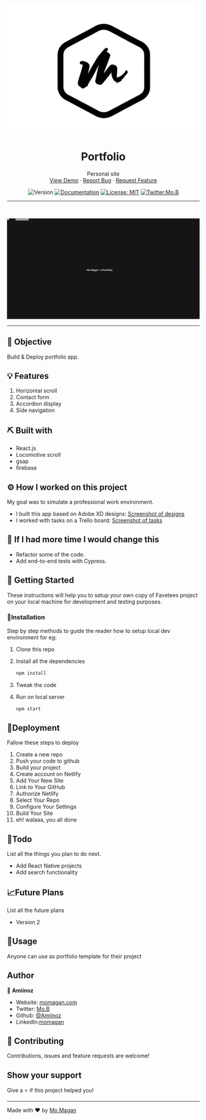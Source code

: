 <div align="center">

<!-- project logo  -->
 <img src="/src/assets/logo_white.svg">

</div>

<h1 align="center">Portfolio</h1>

 <p align="center">
 	<!-- tagline or very short intro of your project -->
   Personal site
    <br />
	 <!-- live demo link -->
    <a href="https://www.momagan.com">View Demo</a>
    ·
	<!-- issue link here -->
    <a href="https://github.com/Amiinoz/work/issues">Report Bug</a>
    ·
	<!--  issue/discussion link -->
    <a href="https://github.com/Amiinoz/work/discussions/1">Request Feature</a>
  </p>

<div align="center">

<!-- Use Shields website (link in acknowledgement section) to generate these for your repo or just replace the links here with yours -->

![Version](https://img.shields.io/badge/version-0.1.0-blue.svg?cacheSeconds=2592000)
[![Documentation](https://img.shields.io/badge/documentation-yes-brightgreen.svg)](https://favetees.netlify.app/)
[![License: MIT](https://img.shields.io/badge/License-MIT-yellow.svg)](#)
[![Twitter:Mo.B](https://img.shields.io/twitter/follow/dev_mos.svg?style=social)](https://twitter.com/dev_mos)

</div>

<hr />
<br />

<div align="center">

<!-- Add your project demo gif here -->

![Project Demo Gif](/src/assets/workxd.gif)

</div>

<hr />

## 🎯 Objective

Build & Deploy portfolio app.

## 💡 Features

1. Horizontal scroll
2. Contact form
3. Accordion display
4. Side navigation

## ⛏️ Built with

- React.js
- Locomotive scroll
- gsap
- firebase

## ⚙️ How I worked on this project

My goal was to simulate a professional work environment.

- I built this app based on Adobe XD designs: [Screenshot of designs](/src/assets/portfolioxd.png)
- I worked with tasks on a Trello board: [Screenshot of tasks](/src/assets/trello.png)

## 🔄 If I had more time I would change this

- Refactor some of the code.
- Add end-to-end tests with Cypress.

## 🏁 Getting Started

These instructions will help you to setup your own copy of Favetees project on your local machine for development and testing purposes.

### 🧰Installation

Step by step methods to guide the reader how to setup local dev environment for eg:

1. Clone this repo
1. Install all the dependencies

   ```bash
   npm install
   ```

1. Tweak the code
1. Run on local server

   ```bash
   npm start
   ```

## 🚀Deployment

Fallow these steps to deploy

1. Create a new repo
2. Push your code to github
3. Build your project
4. Create account on Netlify
5. Add Your New Site
6. Link to Your GitHub
7. Authorize Netlify
8. Select Your Repo
9. Configure Your Settings
10. Build Your Site
11. eh! walaaa, you all done

## 📝Todo

List all the things you plan to do next.

- Add React Native projects
- Add search functionality

## 📈Future Plans

List all the future plans

- Version 2

## 🎈Usage

Anyone can use as portfolio template for their project

## Author

👤 **Amiinoz**

- Website: [momagan.com](https://www.momagan.com)
- Twitter: [Mo.B](httmps://www.twitter.com/@dev_mos)
- Github: [@Amiinoz](https://github.com/Amiinoz)
- LinkedIn:[momagan](https://linkedin.com/in/Mo)

## 🤝 Contributing

Contributions, issues and feature requests are welcome!

## Show your support

Give a ⭐️ if this project helped you!

---

Made with ❤️ by [Mo Magan](https://www.momagan.com)
